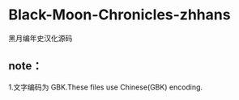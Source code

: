 # Black-Moon-Chronicles-zhhans
黑月编年史汉化源码
## note：
1.文字编码为 GBK.These files use Chinese(GBK) encoding.
